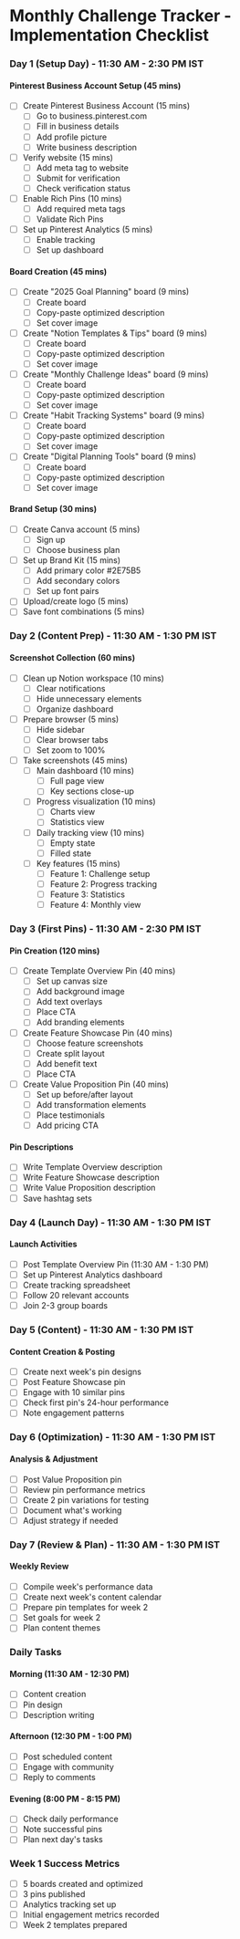 # Monthly Challenge Tracker - Implementation Checklist

### Day 1 (Setup Day) - 11:30 AM - 2:30 PM IST
#### Pinterest Business Account Setup (45 mins)
- [ ] Create Pinterest Business Account (15 mins)
    - [ ] Go to business.pinterest.com
    - [ ] Fill in business details
    - [ ] Add profile picture
    - [ ] Write business description
- [ ] Verify website (15 mins)
    - [ ] Add meta tag to website
    - [ ] Submit for verification
    - [ ] Check verification status
- [ ] Enable Rich Pins (10 mins)
    - [ ] Add required meta tags
    - [ ] Validate Rich Pins
- [ ] Set up Pinterest Analytics (5 mins)
    - [ ] Enable tracking
    - [ ] Set up dashboard

#### Board Creation (45 mins)
- [ ] Create "2025 Goal Planning" board (9 mins)
    - [ ] Create board
    - [ ] Copy-paste optimized description
    - [ ] Set cover image
- [ ] Create "Notion Templates & Tips" board (9 mins)
    - [ ] Create board
    - [ ] Copy-paste optimized description
    - [ ] Set cover image
- [ ] Create "Monthly Challenge Ideas" board (9 mins)
    - [ ] Create board
    - [ ] Copy-paste optimized description
    - [ ] Set cover image
- [ ] Create "Habit Tracking Systems" board (9 mins)
    - [ ] Create board
    - [ ] Copy-paste optimized description
    - [ ] Set cover image
- [ ] Create "Digital Planning Tools" board (9 mins)
    - [ ] Create board
    - [ ] Copy-paste optimized description
    - [ ] Set cover image

#### Brand Setup (30 mins)
- [ ] Create Canva account (5 mins)
    - [ ] Sign up
    - [ ] Choose business plan
- [ ] Set up Brand Kit (15 mins)
    - [ ] Add primary color #2E75B5
    - [ ] Add secondary colors
    - [ ] Set up font pairs
- [ ] Upload/create logo (5 mins)
- [ ] Save font combinations (5 mins)

### Day 2 (Content Prep) - 11:30 AM - 1:30 PM IST
#### Screenshot Collection (60 mins)
- [ ] Clean up Notion workspace (10 mins)
    - [ ] Clear notifications
    - [ ] Hide unnecessary elements
    - [ ] Organize dashboard
- [ ] Prepare browser (5 mins)
    - [ ] Hide sidebar
    - [ ] Clear browser tabs
    - [ ] Set zoom to 100%
- [ ] Take screenshots (45 mins)
    - [ ] Main dashboard (10 mins)
        - [ ] Full page view
        - [ ] Key sections close-up
    - [ ] Progress visualization (10 mins)
        - [ ] Charts view
        - [ ] Statistics view
    - [ ] Daily tracking view (10 mins)
        - [ ] Empty state
        - [ ] Filled state
    - [ ] Key features (15 mins)
        - [ ] Feature 1: Challenge setup
        - [ ] Feature 2: Progress tracking
        - [ ] Feature 3: Statistics
        - [ ] Feature 4: Monthly view

### Day 3 (First Pins) - 11:30 AM - 2:30 PM IST
#### Pin Creation (120 mins)
- [ ] Create Template Overview Pin (40 mins)
    - [ ] Set up canvas size
    - [ ] Add background image
    - [ ] Add text overlays
    - [ ] Place CTA
    - [ ] Add branding elements
- [ ] Create Feature Showcase Pin (40 mins)
    - [ ] Choose feature screenshots
    - [ ] Create split layout
    - [ ] Add benefit text
    - [ ] Place CTA
- [ ] Create Value Proposition Pin (40 mins)
    - [ ] Set up before/after layout
    - [ ] Add transformation elements
    - [ ] Place testimonials
    - [ ] Add pricing CTA

#### Pin Descriptions
- [ ] Write Template Overview description
- [ ] Write Feature Showcase description
- [ ] Write Value Proposition description
- [ ] Save hashtag sets

### Day 4 (Launch Day) - 11:30 AM - 1:30 PM IST
#### Launch Activities
- [ ] Post Template Overview Pin (11:30 AM - 1:30 PM)
- [ ] Set up Pinterest Analytics dashboard
- [ ] Create tracking spreadsheet
- [ ] Follow 20 relevant accounts
- [ ] Join 2-3 group boards

### Day 5 (Content) - 11:30 AM - 1:30 PM IST
#### Content Creation & Posting
- [ ] Create next week's pin designs
- [ ] Post Feature Showcase pin
- [ ] Engage with 10 similar pins
- [ ] Check first pin's 24-hour performance
- [ ] Note engagement patterns

### Day 6 (Optimization) - 11:30 AM - 1:30 PM IST
#### Analysis & Adjustment
- [ ] Post Value Proposition pin
- [ ] Review pin performance metrics
- [ ] Create 2 pin variations for testing
- [ ] Document what's working
- [ ] Adjust strategy if needed

### Day 7 (Review & Plan) - 11:30 AM - 1:30 PM IST
#### Weekly Review
- [ ] Compile week's performance data
- [ ] Create next week's content calendar
- [ ] Prepare pin templates for week 2
- [ ] Set goals for week 2
- [ ] Plan content themes

### Daily Tasks
#### Morning (11:30 AM - 12:30 PM)
- [ ] Content creation
- [ ] Pin design
- [ ] Description writing

#### Afternoon (12:30 PM - 1:00 PM)
- [ ] Post scheduled content
- [ ] Engage with community
- [ ] Reply to comments

#### Evening (8:00 PM - 8:15 PM)
- [ ] Check daily performance
- [ ] Note successful pins
- [ ] Plan next day's tasks

### Week 1 Success Metrics
- [ ] 5 boards created and optimized
- [ ] 3 pins published
- [ ] Analytics tracking set up
- [ ] Initial engagement metrics recorded
- [ ] Week 2 templates prepared 
